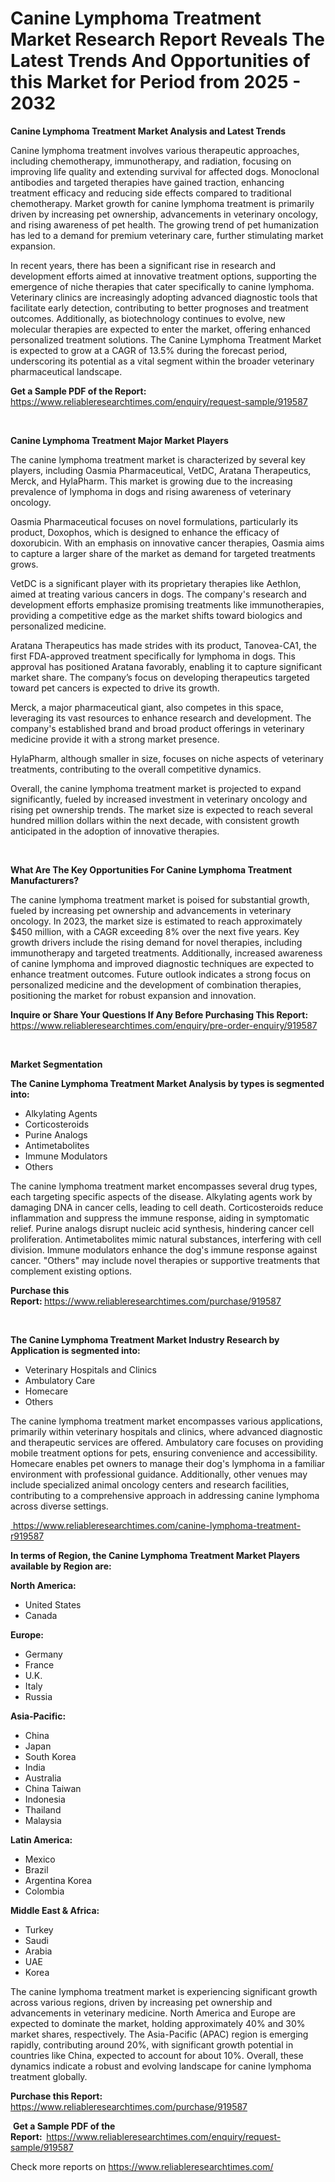 <p><h1>Canine Lymphoma Treatment Market Research Report Reveals The Latest Trends And Opportunities of this Market for Period from 2025 - 2032</h1></p><p><strong>Canine Lymphoma Treatment Market Analysis and Latest Trends</strong></p>
<p><p>Canine lymphoma treatment involves various therapeutic approaches, including chemotherapy, immunotherapy, and radiation, focusing on improving life quality and extending survival for affected dogs. Monoclonal antibodies and targeted therapies have gained traction, enhancing treatment efficacy and reducing side effects compared to traditional chemotherapy. Market growth for canine lymphoma treatment is primarily driven by increasing pet ownership, advancements in veterinary oncology, and rising awareness of pet health. The growing trend of pet humanization has led to a demand for premium veterinary care, further stimulating market expansion.</p><p>In recent years, there has been a significant rise in research and development efforts aimed at innovative treatment options, supporting the emergence of niche therapies that cater specifically to canine lymphoma. Veterinary clinics are increasingly adopting advanced diagnostic tools that facilitate early detection, contributing to better prognoses and treatment outcomes. Additionally, as biotechnology continues to evolve, new molecular therapies are expected to enter the market, offering enhanced personalized treatment solutions. The Canine Lymphoma Treatment Market is expected to grow at a CAGR of 13.5% during the forecast period, underscoring its potential as a vital segment within the broader veterinary pharmaceutical landscape.</p></p>
<p><strong>Get a Sample PDF of the Report:&nbsp;</strong> <a href="https://www.reliableresearchtimes.com/enquiry/request-sample/919587?utm_campaign=2997&utm_medium=2&utm_source=Github&utm_content=ia&utm_term=06032025&utm_id=canine-lymphoma-treatment">https://www.reliableresearchtimes.com/enquiry/request-sample/919587</a></p>
<p>&nbsp;</p>
<p><strong>Canine Lymphoma Treatment Major Market Players</strong></p>
<p><p>The canine lymphoma treatment market is characterized by several key players, including Oasmia Pharmaceutical, VetDC, Aratana Therapeutics, Merck, and HylaPharm. This market is growing due to the increasing prevalence of lymphoma in dogs and rising awareness of veterinary oncology.</p><p>Oasmia Pharmaceutical focuses on novel formulations, particularly its product, Doxophos, which is designed to enhance the efficacy of doxorubicin. With an emphasis on innovative cancer therapies, Oasmia aims to capture a larger share of the market as demand for targeted treatments grows.</p><p>VetDC is a significant player with its proprietary therapies like Aethlon, aimed at treating various cancers in dogs. The company's research and development efforts emphasize promising treatments like immunotherapies, providing a competitive edge as the market shifts toward biologics and personalized medicine.</p><p>Aratana Therapeutics has made strides with its product, Tanovea-CA1, the first FDA-approved treatment specifically for lymphoma in dogs. This approval has positioned Aratana favorably, enabling it to capture significant market share. The company’s focus on developing therapeutics targeted toward pet cancers is expected to drive its growth.</p><p>Merck, a major pharmaceutical giant, also competes in this space, leveraging its vast resources to enhance research and development. The company's established brand and broad product offerings in veterinary medicine provide it with a strong market presence.</p><p>HylaPharm, although smaller in size, focuses on niche aspects of veterinary treatments, contributing to the overall competitive dynamics. </p><p>Overall, the canine lymphoma treatment market is projected to expand significantly, fueled by increased investment in veterinary oncology and rising pet ownership trends. The market size is expected to reach several hundred million dollars within the next decade, with consistent growth anticipated in the adoption of innovative therapies.</p></p>
<p>&nbsp;</p>
<p><strong>What Are The Key Opportunities For Canine Lymphoma Treatment Manufacturers?</strong></p>
<p><p>The canine lymphoma treatment market is poised for substantial growth, fueled by increasing pet ownership and advancements in veterinary oncology. In 2023, the market size is estimated to reach approximately $450 million, with a CAGR exceeding 8% over the next five years. Key growth drivers include the rising demand for novel therapies, including immunotherapy and targeted treatments. Additionally, increased awareness of canine lymphoma and improved diagnostic techniques are expected to enhance treatment outcomes. Future outlook indicates a strong focus on personalized medicine and the development of combination therapies, positioning the market for robust expansion and innovation.</p></p>
<p><strong>Inquire or Share Your Questions If Any Before Purchasing This Report:</strong> <a href="https://www.reliableresearchtimes.com/enquiry/pre-order-enquiry/919587?utm_campaign=2997&utm_medium=2&utm_source=Github&utm_content=ia&utm_term=06032025&utm_id=canine-lymphoma-treatment">https://www.reliableresearchtimes.com/enquiry/pre-order-enquiry/919587</a></p>
<p>&nbsp;</p>
<p><strong>Market Segmentation</strong></p>
<p><strong>The Canine Lymphoma Treatment Market Analysis by types is segmented into:</strong></p>
<p><ul><li>Alkylating Agents</li><li>Corticosteroids</li><li>Purine Analogs</li><li>Antimetabolites</li><li>Immune Modulators</li><li>Others</li></ul></p>
<p><p>The canine lymphoma treatment market encompasses several drug types, each targeting specific aspects of the disease. Alkylating agents work by damaging DNA in cancer cells, leading to cell death. Corticosteroids reduce inflammation and suppress the immune response, aiding in symptomatic relief. Purine analogs disrupt nucleic acid synthesis, hindering cancer cell proliferation. Antimetabolites mimic natural substances, interfering with cell division. Immune modulators enhance the dog's immune response against cancer. "Others" may include novel therapies or supportive treatments that complement existing options.</p></p>
<p><strong>Purchase this Report:&nbsp;</strong><a href="https://www.reliableresearchtimes.com/purchase/919587?utm_campaign=2997&utm_medium=2&utm_source=Github&utm_content=ia&utm_term=06032025&utm_id=canine-lymphoma-treatment">https://www.reliableresearchtimes.com/purchase/919587</a></p>
<p>&nbsp;</p>
<p><strong>The Canine Lymphoma Treatment Market Industry Research by Application is segmented into:</strong></p>
<p><ul><li>Veterinary Hospitals and Clinics</li><li>Ambulatory Care</li><li>Homecare</li><li>Others</li></ul></p>
<p><p>The canine lymphoma treatment market encompasses various applications, primarily within veterinary hospitals and clinics, where advanced diagnostic and therapeutic services are offered. Ambulatory care focuses on providing mobile treatment options for pets, ensuring convenience and accessibility. Homecare enables pet owners to manage their dog's lymphoma in a familiar environment with professional guidance. Additionally, other venues may include specialized animal oncology centers and research facilities, contributing to a comprehensive approach in addressing canine lymphoma across diverse settings.</p></p>
<p><a href="https://www.reliableresearchtimes.com/canine-lymphoma-treatment-r919587?utm_campaign=2997&utm_medium=2&utm_source=Github&utm_content=ia&utm_term=06032025&utm_id=canine-lymphoma-treatment">&nbsp;https://www.reliableresearchtimes.com/canine-lymphoma-treatment-r919587</a></p>
<p><strong>In terms of Region, the Canine Lymphoma Treatment Market Players available by Region are:</strong></p>
<p>
    <p> <strong> North America: </strong>
        <ul>
            <li>United States</li>
            <li>Canada</li>
        </ul>
        </p> 
    <p> <strong> Europe: </strong>
        <ul>
            <li>Germany</li>
            <li>France</li>
            <li>U.K.</li>
            <li>Italy</li>
            <li>Russia</li>
        </ul>
        </p> 
    <p> <strong> Asia-Pacific: </strong>
        <ul>
            <li>China</li>
            <li>Japan</li>
            <li>South Korea</li>
            <li>India</li>
            <li>Australia</li>
            <li>China Taiwan</li>
            <li>Indonesia</li>
            <li>Thailand</li>
            <li>Malaysia</li>
        </ul>
        </p> 
    <p> <strong> Latin America: </strong>
        <ul>
            <li>Mexico</li>
            <li>Brazil</li>
            <li>Argentina Korea</li>
            <li>Colombia</li>
        </ul>
        </p> 
    <p> <strong> Middle East & Africa: </strong>
        <ul>
            <li>Turkey</li>
            <li>Saudi</li>
            <li>Arabia</li>
            <li>UAE</li>
            <li>Korea</li>
        </ul>
    </p>
    </p>
<p><p>The canine lymphoma treatment market is experiencing significant growth across various regions, driven by increasing pet ownership and advancements in veterinary medicine. North America and Europe are expected to dominate the market, holding approximately 40% and 30% market shares, respectively. The Asia-Pacific (APAC) region is emerging rapidly, contributing around 20%, with significant growth potential in countries like China, expected to account for about 10%. Overall, these dynamics indicate a robust and evolving landscape for canine lymphoma treatment globally.</p></p>
<p><strong>Purchase this Report: </strong><a href="https://www.reliableresearchtimes.com/purchase/919587?utm_campaign=2997&utm_medium=2&utm_source=Github&utm_content=ia&utm_term=06032025&utm_id=canine-lymphoma-treatment">https://www.reliableresearchtimes.com/purchase/919587</a></p>
<p>&nbsp;<strong>Get a Sample PDF of the Report:&nbsp;&nbsp;</strong><a href="https://www.reliableresearchtimes.com/enquiry/request-sample/919587?utm_campaign=2997&utm_medium=2&utm_source=Github&utm_content=ia&utm_term=06032025&utm_id=canine-lymphoma-treatment">https://www.reliableresearchtimes.com/enquiry/request-sample/919587</a></p>
<p><strong></strong></p>
<p>Check more reports on <a href="https://www.reliableresearchtimes.com/?utm_campaign=2997&utm_medium=2&utm_source=Github&utm_content=ia&utm_term=06032025&utm_id=canine-lymphoma-treatment">https://www.reliableresearchtimes.com/</a></p>